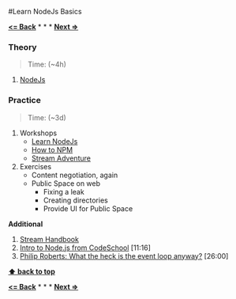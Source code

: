 #Learn NodeJs Basics

**[<= Back](../../07-project-your-game/project-your-game.md)**		*	*	*	**[Next =>](../01-project-skill-sharing.md)**

### Theory

> Time: (~4h)

1. [NodeJs](http://eloquentjavascript.net/20_node.html)

### Practice

> Time: (~3d)

1. Workshops
    * [Learn NodeJs](https://github.com/workshopper/learnyounode)
    * [How to NPM](https://github.com/npm/how-to-npm)
    * [Stream Adventure](https://github.com/substack/stream-adventure)
1. Exercises  
    * Content negotiation, again
    * Public Space on web
        * Fixing a leak
        * Creating directories
        * Provide UI for Public Space

**Additional**

1. [Stream Handbook](https://github.com/substack/stream-handbook)
1. [Intro to Node.js from CodeSchool](https://www.youtube.com/watch?v=GJmFG4ffJZU) [11:16]
1. [Philip Roberts: What the heck is the event loop anyway?](http://2014.jsconf.eu/speakers/philip-roberts-what-the-heck-is-the-event-loop-anyway.html) [26:00]

**[⬆ back to top](#table-of-contents)**

**[<= Back](../../07-project-your-game/project-your-game.md)**		*	*	*	**[Next =>](../01-project-skill-sharing.md)**

